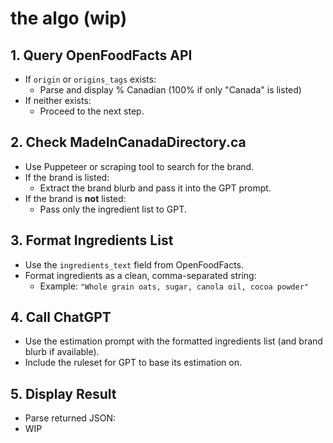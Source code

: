 # the algo (wip)
## 1. Query OpenFoodFacts API
- If `origin` or `origins_tags` exists:
  - Parse and display % Canadian (100% if only "Canada" is listed)
- If neither exists:
  - Proceed to the next step.

## 2. Check MadeInCanadaDirectory.ca
- Use Puppeteer or scraping tool to search for the brand.
- If the brand is listed:
  - Extract the brand blurb and pass it into the GPT prompt.
- If the brand is **not** listed:
  - Pass only the ingredient list to GPT.

## 3. Format Ingredients List
- Use the `ingredients_text` field from OpenFoodFacts.
- Format ingredients as a clean, comma-separated string:
  - Example: `"Whole grain oats, sugar, canola oil, cocoa powder"`

## 4. Call ChatGPT
- Use the estimation prompt with the formatted ingredients list (and brand blurb if available).
- Include the ruleset for GPT to base its estimation on.

## 5. Display Result
- Parse returned JSON:
- WIP